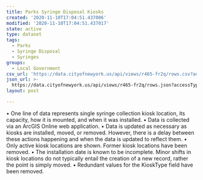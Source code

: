 ```yaml
---
title: Parks Syringe Disposal Kiosks
created: '2020-11-10T17:04:51.437006'
modified: '2020-11-10T17:04:51.437017'
state: active
type: dataset
tags:
  - Parks
  - Syringe Disposal
  - Syringes
groups:
  - Local Government
csv_url: 'https://data.cityofnewyork.us/api/views/r465-fr2q/rows.csv?accessType=DOWNLOAD'
json_url: >-
  https://data.cityofnewyork.us/api/views/r465-fr2q/rows.json?accessType=DOWNLOAD
layout: post

---
```

• One line of data represents single syringe collection kiosk location, its capacity, how it is mounted, and when it was installed.
• Data is collected via an ArcGIS Online web application.
• Data is updated as necessary as kiosks are installed, moved, or removed. However, there is a delay between these actions happening and when the data is updated to reflect them.
• Only active kiosk locations are shown. Former kiosk locations have  been removed.
• The installation date is known to be incomplete. Minor shifts in kiosk locations do not typically entail the creation of a new record, rather the point is simply moved.
• Redundant values for the KioskType field have been removed.
